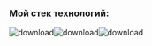 ### Мой стек технологий:

![download](https://github.com/WarHak511/WarHak511/assets/120449585/f2282837-a4fe-45fb-b9c8-fcc6c2103aca)![download](https://github.com/WarHak511/WarHak511/assets/120449585/a4e63b83-540f-4903-a859-86a53b8ee118)![download](https://github.com/WarHak511/WarHak511/assets/120449585/be0eb470-f52c-4bb3-9631-1311873cb470)
